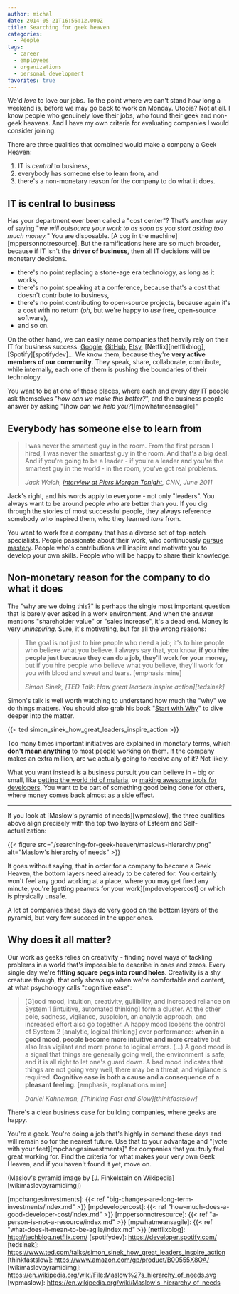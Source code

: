 ```yaml
---
author: michal
date: 2014-05-21T16:56:12.000Z
title: Searching for geek heaven
categories:
  - People
tags:
  - career
  - employees
  - organizations
  - personal development
favorites: true
---
```


We'd _love_ to love our jobs. To the point where we can't stand how long a weekend is, before we may go back to work on Monday. Utopia? Not at all. I know people who genuinely love their jobs, who found their geek and non-geek heavens. And I have my own criteria for evaluating companies I would consider joining.

<!--more-->

There are three qualities that combined would make a company a Geek Heaven:

1. IT is _central_ to business,
2. everybody has someone else to learn from, and
3. there's a non-monetary reason for the company to do what it does.

## IT is central to business

Has your department ever been called a "cost center"? That's another way of saying "_we will outsource your work to <insert cheap labor country> as soon as you start asking too much money._" You are disposable. [A cog in the machine][mppersonnotresource]. But the ramifications here are so much broader, because if IT isn't the __driver of business__, then all IT decisions will be monetary decisions.

- there's no point replacing a stone-age era technology, as long as it works,
- there's no point speaking at a conference, because that's a cost that doesn't contribute to business,
- there's no point contributing to open-source projects, because again it's a cost with no return (_oh_, but we're happy to _use_ free, open-source software),
- and so on.

On the other hand, we can easily name companies that heavily rely on their IT for business success. [Google][googleabout], [GitHub][githubabout], [Etsy][etsyabout], [Netflix][netflixblog], [Spotify][spotifydev]... We know them, because they're __very active members of our community__. They speak, share, collaborate, contribute, while internally, each one of them is pushing the boundaries of their technology.

You want to be at one of those places, where each and every day IT people ask themselves "_how can we make this better?_", and the business people answer by asking "[_how can we help you?_][mpwhatmeansagile]"

## Everybody has someone else to learn from

> I was never the smartest guy in the room. From the first person I hired, I was never the smartest guy in the room. And that's a big deal. And if you're going to be a leader - if you're a leader and you're the smartest guy in the world - in the room, you've got real problems.
>
> <cite>Jack Welch, [interview at Piers Morgan Tonight][cnnjackwelch], CNN, June 2011</cite>

Jack's right, and his words apply to everyone - not only "leaders". You always want to be around people who are better than you. If you dig through the stories of most successful people, they always reference somebody who inspired them, who they learned _tons_ from.

You want to work for a company that has a diverse set of top-notch specialists. People passionate about their work, who continuously [pursue mastery][amazondanpinkdrive]. People who's contributions will inspire and motivate you to develop your own skills. People who will be happy to share their knowledge.

## Non-monetary reason for the company to do what it does

The "why are we doing this?" is perhaps the single most important question that is barely ever asked in a work environment. And when the answer mentions "shareholder value" or "sales increase", it's a dead end. Money is very _uninspiring_. Sure, it's motivating, but for all the wrong reasons:

> The goal is not just to hire people who need a job; it's to hire people who believe what you believe. I always say that, you know, __if you hire people just because they can do a job, they'll work for your money,__ but if you hire people who believe what you believe, they'll work for you with blood and sweat and tears. [emphasis mine]
>
> <cite>Simon Sinek, [TED Talk: How great leaders inspire action][tedsinek]</cite>

Simon's talk is well worth watching to understand how much the "why" we do things matters. You should also grab his book "[Start with Why][amazonstartwithwhy]" to dive deeper into the matter.

{{< ted simon_sinek_how_great_leaders_inspire_action >}}

Too many times important initiatives are explained in monetary terms, which __don't mean anything__ to most people working on them. If the company makes an extra million, are we actually going to receive any of it? Not likely.

What you want instead is a business pursuit you can believe in - big or small, like [getting the world rid of malaria][gatesmalaria], or [making awesome tools for developers][atlassiancompany]. You want to be part of something good being done for others, where money comes back almost as a side effect.

---

If you look at [Maslow's pyramid of needs][wpmaslow], the three qualities above align precisely with the top two layers of Esteem and Self-actualization:

{{< figure src="/searching-for-geek-heaven/maslows-hierarchy.png" alt="Maslow's hierarchy of needs" >}}

It goes without saying, that in order for a company to become a Geek Heaven, the bottom layers need already to be catered for. You certainly won't feel any good working at a place, where you may get fired any minute, you're [getting peanuts for your work][mpdevelopercost] or which is physically unsafe.

A lot of companies these days do very good on the bottom layers of the pyramid, but very few succeed in the upper ones.

## Why does it all matter?

Our work as geeks relies on creativity - finding novel ways of tackling problems in a world that's impossible to describe in ones and zeros. Every single day we're __fitting square pegs into round holes__. Creativity is a shy creature though, that only shows up when we're comfortable and content, at what psychology calls "cognitive ease":

> [G]ood mood, intuition, creativity, gullibility, and increased reliance on System 1 [intuitive, automated thinking] form a cluster. At the other pole, sadness, vigilance, suspicion, an analytic approach, and increased effort also go together. A happy mood loosens the control of System 2 [analytic, logical thinking] over performance: **when in a good mood, people become more intuitive and more creative** but also less vigilant and more prone to logical errors. (...) A good mood is a signal that things are generally going well, the environment is safe, and it is all right to let one's guard down. A bad mood indicates that things are not going very well, there may be a threat, and vigilance is required. **Cognitive ease is both a cause and a consequence of a pleasant feeling**. [emphasis, explanations mine]
>
> <cite>Daniel Kahneman, [Thinking Fast and Slow][thinkfastslow]</cite>

There's a clear business case for building companies, where geeks are happy.

You're a geek. You're doing a job that's highly in demand these days and will remain so for the nearest future. Use that to your advantage and "[vote with your feet][mpchangesinvestments]" for companies that you truly feel great working for. Find the criteria for what makes your very own Geek Heaven, and if you haven't found it yet, move on.

(Maslov's pyramid image by [J. Finkelstein on Wikipedia][wikimaslovpyramidimg])

[amazondanpinkdrive]: https://www.amazon.com/gp/product/B004P1JDJO/
[amazonstartwithwhy]: https://www.amazon.com/gp/product/B002Q6XUE4/
[atlassiancompany]: https://www.atlassian.com/company
[cnnjackwelch]: http://transcripts.cnn.com/TRANSCRIPTS/1106/11/pmt.01.html
[etsyabout]: https://www.etsy.com/developers
[gatesmalaria]: https://www.gatesfoundation.org/What-We-Do/Global-Health/Malaria
[githubabout]: https://github.com/about
[googleabout]: https://www.google.com/intl/en/about/company/philosophy/
[mpchangesinvestments]: {{< ref "big-changes-are-long-term-investments/index.md" >}}
[mpdevelopercost]: {{< ref "how-much-does-a-good-developer-cost/index.md" >}}
[mppersonnotresource]: {{< ref "a-person-is-not-a-resource/index.md" >}}
[mpwhatmeansagile]: {{< ref "what-does-it-mean-to-be-agile/index.md" >}}
[netflixblog]: http://techblog.netflix.com/
[spotifydev]: https://developer.spotify.com/
[tedsinek]: https://www.ted.com/talks/simon_sinek_how_great_leaders_inspire_action
[thinkfastslow]: https://www.amazon.com/gp/product/B00555X8OA/
[wikimaslovpyramidimg]: https://en.wikipedia.org/wiki/File:Maslow%27s_hierarchy_of_needs.svg
[wpmaslow]: https://en.wikipedia.org/wiki/Maslow's_hierarchy_of_needs
